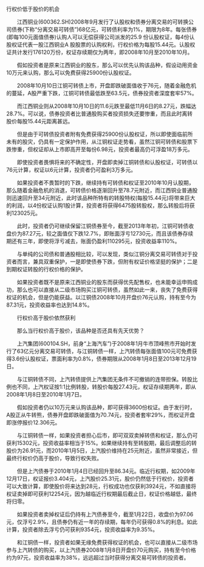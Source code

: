 行权价低于股价的机会

　　江西铜业(600362.SH)2008年9月发行了认股权和债券分离交易的可转换公司债券(下称“分离交易可转债”)68亿元，可转债利率为1%，期限为8年。每张债券(即每100元面值债券)认购人可以无偿获得公司派发的25.9 份认股权证，每4份认股权证代表一股江西铜业A 股股票的认购权利，行权价格为每股15.44元。认股权证共计发行176120万份，权证存续期仅为两年，即2008年10月至2010年10月。

　　假如投资者是原来江西铜业的股东，那么可以优先认购该品种，假设动用资金10万元来认购，那么可以免费获得25900份认股权证。

　　2008年10月10日江铜可转债上市，开盘即跌破面值收于76元，随着金融危机的蔓延，A股严重下跌，江铜可转债最低跌至63.5元，债券投资者深度套牢57%。

　　而江西铜业则从2008年10月10日的11.6元跌至最低11月6日的8.27元，跌幅达28.7%。可以说，债券投资者比普通股购买者投资损失还要惨重，而且此时离转股价每股15.44元距离甚远。

　　但是由于可转债投资者附有免费获得25900份认股权证，所以即使面临前所未有的股灾，仍具有一定保护作用，从江铜权证走势看，虽然江铜可转债和股票下跌惨重，但权证却从上市即高开至每份6.98元，投资者最高仍可浮盈18万多元。

　　即使投资者畏惧将来的不确定性，开盘即卖掉江铜转债和认股权证，可转债以76元计算，权证以6元计算，投资者仍可盈利3万多元。

　　如果投资者不畏暂时的下跌，继续持有可转债和权证至2010年10月认股期，那么随着金融危机的消退，可转债价格逐渐回升至78.7元附近，而江西铜业普通股则迅速回升至34元附近，此时该品种所特有的转股特权(每股15.44元)将带来巨大的利润，以4份权证认购1股计算，投资者将获得6475股转股权，那么转股后将获利123025元。

　　此时，投资者仍可继续保留江铜债券至今，截至2013年年初，江铜可转债收盘价为87.27元，较之面值仅下跌12.7%，即账面浮亏12730元，而且该债券存续期还有三年，即使将浮亏减去，账面仍盈利110295元，投资收益率110%。

　　与单纯的公司债和普通股相比较，可以发现，类似江铜分离交易可转债对于投资者而言，兼具双重保护，一是即使债券下跌，但附有权证价格坚挺的保护；二是到期权证转股的行权价格的保护。

　　如果投资者既不是原来江西铜业的股东而获得优先配售权，也未能幸运申购成功，那么也可以直接从二级市场购买江铜可转债，虽然如此一来，丧失了免费获得权证的机会，但是仍能获益。以江铜债2008年10月开盘价76元认购，持有至今为87.31元，投资收益率也达到14.8%。

　　行权价高于股价依然获利

　　那么当行权价高于股价，该品种是否还具有先天优势？

　　上汽集团(600104.SH，前身“上海汽车”)于2008年1月牛市顶峰熊市开始时发行了63亿元分离交易可转债，与江铜转债一样，上汽转债每张面值100元可免费获得3.6份认股权证，票面利率为0.8%，债券期限从2008年1月8日至2013年12月19日。

　　与江铜转债不同，上汽转债提供上汽集团无条件不可撤销的连带担保。转股比例也不同，上汽权证按1:1比例转股，转股价每股27.43元，权证存续期两年，即从2008年1月8日至2010年1月7日。

　　假如投资者仍以10万元来认购该品种，即可获得3600份权证。由于发行时，A股正从牛转熊，债券开盘即跌破面值为70.74元，投资者套牢29%，而权证开盘即涨停报价12.306元。

　　与江铜转债一样，如果投资者担心后市，即可双双卖掉转债和权证，那么仍可获利15302元，投资收益率相当于15%。如果继续持有至转股期，最后调整后的转股价为26.91元，而2010年1月5日，上汽股价维持在25元附近，虽然非常接近，但最终行权价仍高于股价，导致行权失败。

　　但是上汽债券于2010年1月4日已经回升至86.34元。临近行权期，如2009年12月17日，权证报价3.404元，上汽股价25.31元，股价仍然低于行权价，投资者可以大致计算，即使股价将来达到28元，行权成功也仅获利3924元，不如直接将权证卖掉即可获利12254元，因为越临近行权期最后截止日，权证价格越低，最终将归零。

　　如果投资者卖掉权证后仍持有上汽债券至今，截至1月22日，收盘价为97.06元，仅浮亏2.9%，且债券仍有近一年的存续期，每年仍可获得0.8%的利息。如此计算，投资者除去浮亏仍可获利9354元，投资收益率为9.35%。

　　和江铜债一样，投资者如果无缘免费获得权证的机会，也可以直接从二级市场参与上汽转债的购买，以上汽债券2008年1月8日开盘价70元购买，持有至今价格约为97元，投资收益率为38%，远远超过当时获得分离交易可转债的投资者。